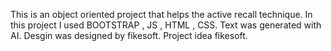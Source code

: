 This is an object oriented project that helps the active recall technique.
In this project I used BOOTSTRAP , JS , HTML , CSS.
Text was generated with AI. 
Desgin was designed by fikesoft.
Project idea fikesoft. 
